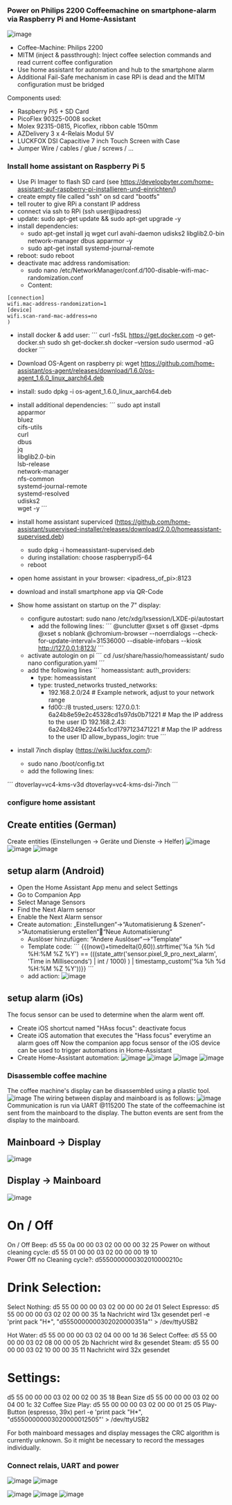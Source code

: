 ### Power on Philips 2200 Coffeemachine on smartphone-alarm via Raspberry Pi and Home-Assistant ###
![image](https://github.com/user-attachments/assets/1eeee930-636a-45a1-ab63-98c0c5c57c0b)


- Coffee-Machine: Philips 2200
- MITM (inject & passthrough): Inject coffee selection commands and read current coffee configuration
- Use home assistant for automation and hub to the smartphone alarm
- Additional Fail-Safe mechanism in case RPi is dead and  the MITM configuration must be bridged

Components used:
- Raspberry Pi5 + SD Card
- PicoFlex 90325-0008 socket
- Molex 92315-0815, Picoflex, ribbon cable 150mm
- AZDelivery 3 x 4-Relais Modul 5V
- LUCKFOX DSI Capacitive 7 inch Touch Screen with Case
- Jumper Wire / cables / glue / screws / ...

### Install home assistant on Raspberry Pi 5 ###
- Use Pi Imager to flash SD card (see https://developbyter.com/home-assistant-auf-raspberry-pi-installieren-und-einrichten/) 
- create empty file called "ssh" on sd card "bootfs"
- tell router to give RPi a constant IP address
- connect via ssh to RPi (ssh user@ipadress)
- update: sudo apt-get update && sudo apt-get upgrade -y
- install dependencies:
  - sudo apt-get install jq wget curl avahi-daemon udisks2 libglib2.0-bin network-manager dbus apparmor -y
  - sudo apt-get install systemd-journal-remote
- reboot: sudo reboot
- deactivate mac address randomisation:
  - sudo nano /etc/NetworkManager/conf.d/100-disable-wifi-mac-randomization.conf
  - Content:
```
[connection]
wifi.mac-address-randomization=1
[device]
wifi.scan-rand-mac-address=no
)
```
- install docker & add user:
´´´
curl -fsSL https://get.docker.com -o get-docker.sh
sudo sh get-docker.sh
docker –version
sudo usermod -aG docker <user>
´´´
- Download OS-Agent on raspberry pi: wget https://github.com/home-assistant/os-agent/releases/download/1.6.0/os-agent_1.6.0_linux_aarch64.deb
- install: sudo dpkg -i os-agent_1.6.0_linux_aarch64.deb

- install additional dependencies:
´´´
sudo apt install \
apparmor \
bluez \
cifs-utils \
curl \
dbus \
jq \
libglib2.0-bin \
lsb-release \
network-manager \
nfs-common \
systemd-journal-remote \
systemd-resolved \
udisks2 \
wget -y
´´´
- install home assistant superviced (https://github.com/home-assistant/supervised-installer/releases/download/2.0.0/homeassistant-supervised.deb)
  - sudo dpkg -i homeassistant-supervised.deb
  - during installation: choose raspberrypi5-64
  - reboot
- open home assistant in your browser: <ipadress_of_pi>:8123
- download and install smartphone app via QR-Code
- Show home assistant on startup on the 7" display:
  - configure autostart: sudo nano /etc/xdg/lxsession/LXDE-pi/autostart
    - add the following lines:
´´´
@unclutter
@xset s off
@xset -dpms
@xset s noblank
@chromium-browser --noerrdialogs --check-for-update-interval=31536000 --disable-infobars --kiosk http://127.0.0.1:8123/
´´´
  - activate autologin on pi
´´´
cd /usr/share/hassio/homeassistant/
sudo nano configuration.yaml
´´´
  - add the following lines
´´´
homeassistant:
  auth_providers:
    - type: homeassistant
    - type: trusted_networks
      trusted_networks:
        - 192.168.2.0/24  # Example network, adjust to your network range
        - fd00::/8
      trusted_users:
        127.0.0.1: 6a24b8e59e2c45328cd1s97ds0b71221  # Map the IP address to the user ID
        192.168.2.43: 6a24b8249e22445x1cd1797123471221  # Map the IP address to the user ID
      allow_bypass_login: true
   ´´´   
- install 7inch display (https://wiki.luckfox.com/):
  - sudo nano /boot/config.txt
  - add the following lines:
 
´´´
dtoverlay=vc4-kms-v3d
dtoverlay=vc4-kms-dsi-7inch
´´´
### configure home assistant ###
## Create entities (German) ##
Create entities (Einstellungen -> Geräte und Dienste -> Helfer)
![image](https://github.com/user-attachments/assets/92806d0c-d983-4e49-8316-0e5e1caac7e1)
![image](https://github.com/user-attachments/assets/e3ebc246-aa10-4801-9fed-4610fc1dc235)
![image](https://github.com/user-attachments/assets/1ed82db4-cce8-4a71-af64-9677af77bd7e)

## setup alarm (Android) ##
- Open the Home Assistant App menu and select Settings
- Go to Companion App
- Select Manage Sensors
- Find the Next Alarm sensor
- Enable the Next Alarm sensor
- Create automation: „Einstellungen“->“Automatisierung & Szenen“->“Automatisierung erstellen““Neue Automatisierung“
  - Auslöser hinzufügen: “Andere Auslöser“-->“Template“
  - Template code:
    ´´´
    {{(now()+timedelta(0,60)).strftime('%a %h %d %H:%M %Z %Y') == (((state_attr('sensor.pixel_9_pro_next_alarm', 'Time in Milliseconds') | int / 1000) ) | timestamp_custom('%a %h %d %H:%M %Z %Y'))}}
    ´´´
  - add action:
![image](https://github.com/user-attachments/assets/566ee146-ef02-4c4b-a345-3907a6c4f3d8)

## setup alarm (iOs) ##
The focus sensor can be used to determine when the alarm went off.
- Create iOS shortcut named "HAss focus": deactivate focus
- Create iOS automation that executes the "Hass focus" everytime an alarm goes off
Now the companion app focus sensor of the iOS device can be used to trigger automations in Home-Assistant
- Create Home-Assistant automation:
![image](https://github.com/user-attachments/assets/f4baeaf1-41d1-4444-a85e-a35bb300ae05)
![image](https://github.com/user-attachments/assets/251a9fb4-3a34-449d-9c30-0792378ff227)
![image](https://github.com/user-attachments/assets/eac863b2-9854-4228-8236-fb4d34a07f53)
![image](https://github.com/user-attachments/assets/31d42838-ae8a-4857-8097-fc2410e5e0dc)

### Disassemble coffee machine ###
The coffee machine's display can be disassembled using a plastic tool.
![image](https://github.com/user-attachments/assets/7165692b-b229-4711-93ef-43abf203967e)
The wiring between display and mainboard is as follows:
![image](https://github.com/user-attachments/assets/979c58ba-b3b3-43a2-ae99-369fd36aa86d)
Communication is run via UART @115200
The state of the coffeemachine ist sent from the mainboard to the display. The button events are sent from the display to the mainboard.
## Mainboard -> Display
![image](https://github.com/user-attachments/assets/1ac3123b-a995-4a80-84e9-cca3d36cf012)
## Display -> Mainboard
![image](https://github.com/user-attachments/assets/b3d6cad4-577e-4da2-b39c-02a41aa92d71)
# On / Off #
On / Off Beep: d5 55 0a 00 00 03 02 00 00 00 32 25
Power on without cleaning cycle: d5 55 01 00 00 03 02 00 00 00 19 10	
Power Off no Cleaning cycle?: d5550000000302010000210c
# Drink Selection: # 
Select Nothing: 		d5 55 00 00 00 03 02 00 00 00 2d 01
Select Espresso:	d5 55 00 00 00 03 02 02 00 00 35 1a 	Nachricht wird 13x gesendet
perl -e 'print pack "H*", "d5550000000302020000351a"' > /dev/ttyUSB2

Hot Water:		d5 55 00 00 00 03 02 04 00 00 1d 36
Select Coffee:		d5 55 00 00 00 03 02 08 00 00 05 2b	Nachricht wird 8x gesendet
Steam:			d5 55 00 00 00 03 02 10 00 00 35 11	Nachricht wird 32x gesendet

# Settings: #
d5 55 00 00 00 03 02 00 02 00 35 18	Bean Size
d5 55 00 00 00 03 02 00 04 00 1c 32	Coffee Size
Play:
d5 55 00 00 00 03 02 00 00 01 25 05 	Play-Button (espresso, 39x)
perl -e 'print pack "H*", "d55500000003020000012505"' > /dev/ttyUSB2

For both mainboard messages and display messages the CRC algorithm is currently unknown. So it might be necessary to record the messages individually.

### Connect relais, UART and power ###


![image](https://github.com/user-attachments/assets/6edd467b-ddb7-4753-a80a-c2255f193521)
![image](https://github.com/user-attachments/assets/7c53dc47-85c7-4b10-af37-67e7f8e76245)


![image](https://github.com/user-attachments/assets/dc2dd292-99fb-4197-b349-5e12bf7a544b)
![image](https://github.com/user-attachments/assets/8e20e739-89e3-49aa-bd87-213486f3c857)
![image](https://github.com/user-attachments/assets/353445e3-020b-46de-9627-82c6d6ceafdc)

